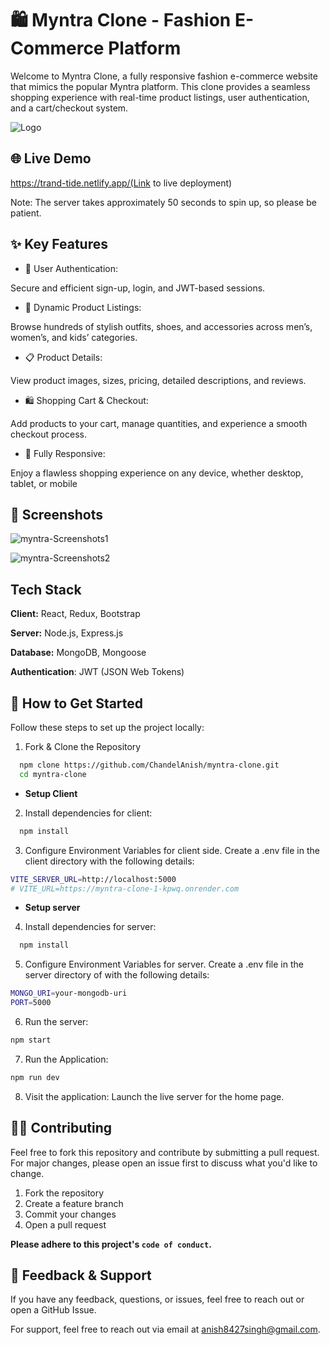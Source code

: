 
# 🛍️ Myntra Clone - Fashion E-Commerce Platform

Welcome to Myntra Clone, a fully responsive fashion e-commerce website that mimics the popular Myntra platform. This clone provides a seamless shopping experience with real-time product listings, user authentication, and a cart/checkout system.


![Logo](https://trak.in/wp-content/uploads/2017/12/Myntra-Banner-Opt-1280x720.jpg)


## 🌐 Live Demo

 https://trand-tide.netlify.app/(Link to live deployment)
 
Note: The server takes approximately 50 seconds to spin up, so please be patient.


## ✨ Key Features

- 🔐 User Authentication:

Secure and efficient sign-up, login, and JWT-based sessions.

- 🛒 Dynamic Product Listings:

Browse hundreds of stylish outfits, shoes, and accessories across men’s, women’s, and kids’ categories.

- 📋 Product Details:

View product images, sizes, pricing, detailed descriptions, and reviews.

- 🛍️ Shopping Cart & Checkout:

Add products to your cart, manage quantities, and experience a smooth checkout process.

- 📱 Fully Responsive:

Enjoy a flawless shopping experience on any device, whether desktop, tablet, or mobile
## 📸 Screenshots

![myntra-Screenshots1](https://drive.google.com/uc?id=1FAEiPYF2VlBfNSX8Rj9nw5Kt29yUKDIk)

![myntra-Screenshots2](https://drive.google.com/uc?id=14xu0K13xWAny827xzW7iN5wXmz49m2Kr)
## Tech Stack

**Client:** React, Redux, Bootstrap

**Server:** Node.js, Express.js

**Database:** MongoDB, Mongoose

**Authentication**: JWT (JSON Web Tokens)


## 🚀 How to Get Started

Follow these steps to set up the project locally:

1. Fork & Clone the Repository
```bash
  npm clone https://github.com/ChandelAnish/myntra-clone.git
  cd myntra-clone
```

- **Setup Client**

2. Install dependencies for client:
```bash
  npm install
```

3. Configure Environment Variables for client side. Create a .env file in the client directory with the following details:
```bash
VITE_SERVER_URL=http://localhost:5000
# VITE_URL=https://myntra-clone-1-kpwq.onrender.com
```

- **Setup server**

4. Install dependencies for server:
```bash
  npm install
```

5. Configure Environment Variables for server. Create a .env file in the server directory of with the following details:
```bash
MONGO_URI=your-mongodb-uri
PORT=5000
```

6. Run the server:
```bash
npm start
```

7. Run the Application:
```bash
npm run dev
```

8. Visit the application:
Launch the live server for the home page.

## 👨‍💻 Contributing

Feel free to fork this repository and contribute by submitting a pull request. For major changes, please open an issue first to discuss what you'd like to change.

1. Fork the repository
2. Create a feature branch
3. Commit your changes
4. Open a pull request

**Please adhere to this project's `code of conduct`.**


## 💬 Feedback & Support

If you have any feedback, questions, or issues, feel free to reach out or open a GitHub Issue.


For support, feel free to reach out via email at anish8427singh@gmail.com.

